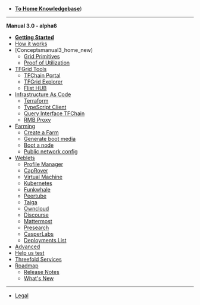 - [**To Home Knowledgebase**](https///library.threefold.me/info/threefold/))
-----------
**Manual 3.0 - alpha6**
- [**Getting Started**](tfgrid3_getstarted)
- [How it works](grid3_howitworks)
- [Conceptsmanual3_home_new)
    - [Grid Primitives](threefold/tfgrid_primitives)
    - [Proof of Utilization](proof_of_utilization_manual)
- [TFGrid Tools](tfgrid_services)
    - [TFChain Portal](tfchain_portal_home)
    - [TFGrid Explorer](explorer_home)
    - [Flist HUB](flist_hub)
- [Infrastructure As Code](manual3_iac_home)
    - [Terraform](grid3_terraform_home)
    - [TypeScript Client](grid3_javascript_home)
    - [Query Interface TFChain](graphql)
    - [RMB Proxy](grid_proxy)
- [Farming](farming)
  - [Create a Farm](create_farm)
  - [Generate boot media](boot_media)
  - [Boot a node](booting_node)
  - [Public network config](public_config)
- [Weblets](weblets_home)
  - [Profile Manager](weblets_profile_manager)
  - [CapRover](weblets_caprover)
  - [Virtual Machine](weblets_vm)
  - [Kubernetes](weblets_k8s)
  - [Funkwhale](weblets_funkwhale)
  - [Peertube](weblets_peertube)
  - [Taiga](weblets_taiga)
  - [Owncloud](weblets_owncloud)
  - [Discourse](weblets_discourse)
  - [Mattermost](weblets_mattermost)
  - [Presearch](weblets_presearch)
  - [CasperLabs](weblets_casper)
  - [Deployments List](weblets_deployments_list)
- [Advanced](advanced)
- [Help us test](testing_home)
- [Threefold Services](manual3_tfservices)
- [Roadmap](threefold/roadmap_grid)
  - [Release Notes](releasenotes3)
  - [What's New](grid3_new)
------------
- [Legal](legal/legal_home)


<!-- - [Definitions & Concepts](threefold/definitions_concepts) -->
<!-- - [Concepts](grid3_definitions) -->
<!-- - [What you need to know](grid3_developer_basics) -->
<!-- - [How it works](grid3_howitworks) -->


<!-- - [Howto](tfgrid3_howto)
  - [Planetary Network](threefold/planetary_network)
  - [Quantum Safe Storage System](threefold/qsss_home) -->
